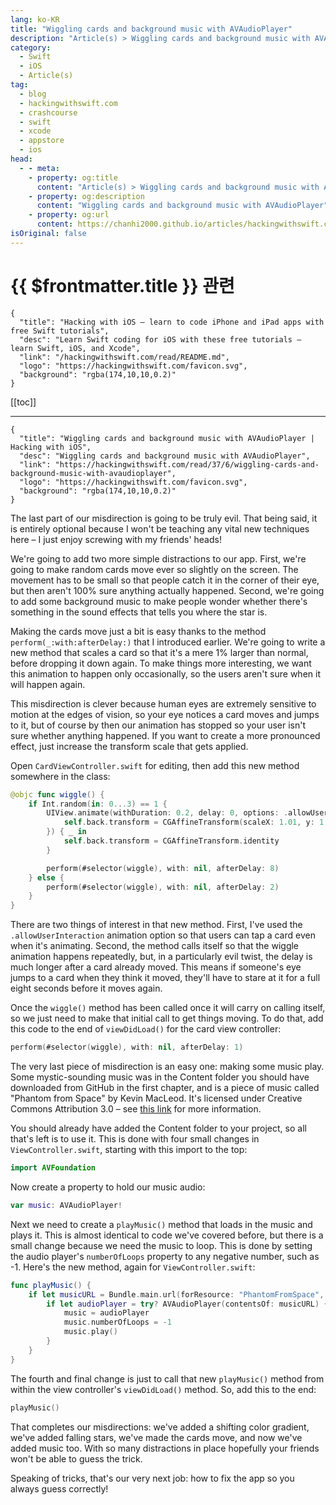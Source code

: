 ```yaml
---
lang: ko-KR
title: "Wiggling cards and background music with AVAudioPlayer"
description: "Article(s) > Wiggling cards and background music with AVAudioPlayer"
category:
  - Swift
  - iOS
  - Article(s)
tag: 
  - blog
  - hackingwithswift.com
  - crashcourse
  - swift
  - xcode
  - appstore
  - ios  
head:
  - - meta:
    - property: og:title
      content: "Article(s) > Wiggling cards and background music with AVAudioPlayer"
    - property: og:description
      content: "Wiggling cards and background music with AVAudioPlayer"
    - property: og:url
      content: https://chanhi2000.github.io/articles/hackingwithswift.com/read/37/06-wiggling-cards-and-background-music-with-avaudioplayer.html
isOriginal: false
---
```


# {{ $frontmatter.title }} 관련

```component VPCard
{
  "title": "Hacking with iOS – learn to code iPhone and iPad apps with free Swift tutorials",
  "desc": "Learn Swift coding for iOS with these free tutorials – learn Swift, iOS, and Xcode",
  "link": "/hackingwithswift.com/read/README.md",
  "logo": "https://hackingwithswift.com/favicon.svg",
  "background": "rgba(174,10,10,0.2)"
}
```

[[toc]]

---

```component VPCard
{
  "title": "Wiggling cards and background music with AVAudioPlayer | Hacking with iOS",
  "desc": "Wiggling cards and background music with AVAudioPlayer",
  "link": "https://hackingwithswift.com/read/37/6/wiggling-cards-and-background-music-with-avaudioplayer",
  "logo": "https://hackingwithswift.com/favicon.svg",
  "background": "rgba(174,10,10,0.2)"
}
```

The last part of our misdirection is going to be truly evil. That being said, it is entirely optional because I won't be teaching any vital new techniques here – I just enjoy screwing with my friends' heads!

We're going to add two more simple distractions to our app. First, we're going to make random cards move ever so slightly on the screen. The movement has to be small so that people catch it in the corner of their eye, but then aren't 100% sure anything actually happened. Second, we're going to add some background music to make people wonder whether there's something in the sound effects that tells you where the star is.

Making the cards move just a bit is easy thanks to the method `perform(_:with:afterDelay:)` that I introduced earlier. We're going to write a new method that scales a card so that it's a mere 1% larger than normal, before dropping it down again. To make things more interesting, we want this animation to happen only occasionally, so the users aren't sure when it will happen again.

This misdirection is clever because human eyes are extremely sensitive to motion at the edges of vision, so your eye notices a card moves and jumps to it, but of course by then our animation has stopped so your user isn't sure whether anything happened. If you want to create a more pronounced effect, just increase the transform scale that gets applied.

Open <FontIcon icon="fa-brands fa-swift"/>`CardViewController.swift` for editing, then add this new method somewhere in the class:

```swift
@objc func wiggle() {
    if Int.random(in: 0...3) == 1 {
        UIView.animate(withDuration: 0.2, delay: 0, options: .allowUserInteraction, animations: {
            self.back.transform = CGAffineTransform(scaleX: 1.01, y: 1.01)
        }) { _ in
            self.back.transform = CGAffineTransform.identity
        }

        perform(#selector(wiggle), with: nil, afterDelay: 8)
    } else {
        perform(#selector(wiggle), with: nil, afterDelay: 2)
    }
}
```

There are two things of interest in that new method. First, I've used the `.allowUserInteraction` animation option so that users can tap a card even when it's animating. Second, the method calls itself so that the wiggle animation happens repeatedly, but, in a particularly evil twist, the delay is much longer after a card already moved. This means if someone's eye jumps to a card when they think it moved, they'll have to stare at it for a full eight seconds before it moves again.

Once the `wiggle()` method has been called once it will carry on calling itself, so we just need to make that initial call to get things moving. To do that, add this code to the end of `viewDidLoad()` for the card view controller:

```swift
perform(#selector(wiggle), with: nil, afterDelay: 1)
```

The very last piece of misdirection is an easy one: making some music play. Some mystic-sounding music was in the Content folder you should have downloaded from GitHub in the first chapter, and is a piece of music called "Phantom from Space" by Kevin MacLeod. It's licensed under Creative Commons Attribution 3.0 – see [<FontIcon icon="fas fa-globe"/>this link](http://incompetech.com/music/royalty-free/index.html?isrc=USUAN1500038) for more information.

You should already have added the Content folder to your project, so all that's left is to use it. This is done with four small changes in <FontIcon icon="fa-brands fa-swift"/>`ViewController.swift`, starting with this import to the top:

```swift
import AVFoundation
```

Now create a property to hold our music audio:

```swift
var music: AVAudioPlayer!
```

Next we need to create a `playMusic()` method that loads in the music and plays it. This is almost identical to code we've covered before, but there is a small change because we need the music to loop. This is done by setting the audio player's `numberOfLoops` property to any negative number, such as -1. Here's the new method, again for <FontIcon icon="fa-brands fa-swift"/>`ViewController.swift`:

```swift
func playMusic() {
    if let musicURL = Bundle.main.url(forResource: "PhantomFromSpace", withExtension: "mp3") {
        if let audioPlayer = try? AVAudioPlayer(contentsOf: musicURL) {
            music = audioPlayer
            music.numberOfLoops = -1
            music.play()
        }
    }
}
```

The fourth and final change is just to call that new `playMusic()` method from within the view controller's `viewDidLoad()` method. So, add this to the end:

```swift
playMusic()
```

That completes our misdirections: we've added a shifting color gradient, we've added falling stars, we've made the cards move, and now we've added music too. With so many distractions in place hopefully your friends won't be able to guess the trick.

Speaking of tricks, that's our very next job: how to fix the app so you always guess correctly!

